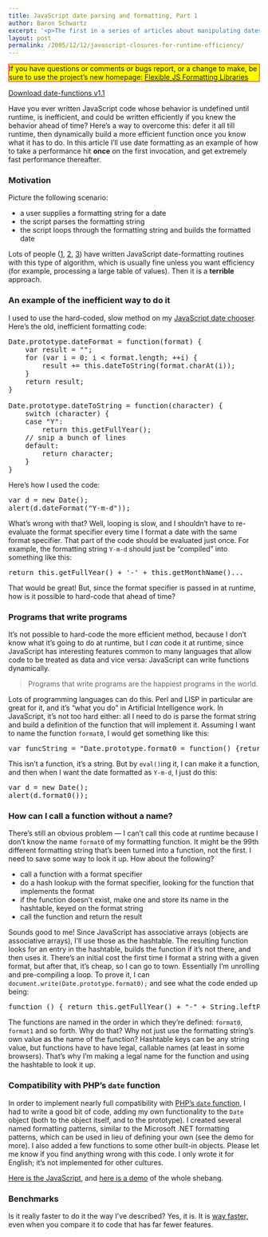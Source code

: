 ```yaml
---
title: JavaScript date parsing and formatting, Part 1
author: Baron Schwartz
excerpt: '<p>The first in a series of articles about manipulating dates with JavaScript, by writing functions that write functions for flexibility and extremely fast performance.</p>'
layout: post
permalink: /2005/12/12/javascript-closures-for-runtime-efficiency/
---
```

<p style="border:solid red 1px; background:yellow">
  If you have questions or comments or bugs report, or a change to make, be sure to use the project&#8217;s new homepage: <a href="http://code.google.com/p/flexible-js-formatting/">Flexible JS Formatting Libraries</a>
</p>

<p class="download">
  <a href="/articles/date-functions.zip">Download date-functions v1.1</a>
</p>

Have you ever written JavaScript code whose behavior is undefined until runtime, is inefficient, and could be written efficiently if you knew the behavior ahead of time? Here&#8217;s a way to overcome this: defer it all till runtime, then dynamically build a more efficient function once you know what it has to do. In this article I&#8217;ll use date formatting as an example of how to take a performance hit **once** on the first invocation, and get extremely fast performance thereafter.

### Motivation

Picture the following scenario:

*   a user supplies a formatting string for a date
*   the script parses the formatting string
*   the script loops through the formatting string and builds the formatted date

Lots of people ([1][1], [2][2], [3][3]) have written JavaScript date-formatting routines with this type of algorithm, which is usually fine unless you want efficiency (for example, processing a large table of values). Then it is a **terrible** approach.

### An example of the inefficient way to do it

I used to use the hard-coded, slow method on my [JavaScript date chooser][4]. Here&#8217;s the old, inefficient formatting code:

<pre>Date.prototype.dateFormat = function(format) {
    var result = "";
    for (var i = 0; i &lt; format.length; ++i) {
        result += this.dateToString(format.charAt(i));
    }
    return result;
}

Date.prototype.dateToString = function(character) {
    switch (character) {
    case "Y":
        return this.getFullYear();
    // snip a bunch of lines
    default:
        return character;
    }
}</pre>

Here&#8217;s how I used the code:

<pre>var d = new Date();
alert(d.dateFormat("Y-m-d"));</pre>

What&#8217;s wrong with that? Well, looping is slow, and I shouldn&#8217;t have to re-evaluate the format specifier every time I format a date with the same format specifier. That part of the code should be evaluated just once. For example, the formatting string `Y-m-d` should just be &#8220;compiled&#8221; into something like this:

<pre>return this.getFullYear() + '-' + this.getMonthName()...</pre>

That would be great! But, since the format specifier is passed in at runtime, how is it possible to hard-code that ahead of time?

### Programs that write programs

It&#8217;s not possible to hard-code the more efficient method, because I don&#8217;t know what it&#8217;s going to do at runtime, but I *can* code it at runtime, since JavaScript has interesting features common to many languages that allow code to be treated as data and vice versa: JavaScript can write functions dynamically.

<blockquote cite="Andrew Hume">
  <p>
    Programs that write programs are the happiest programs in the world.
  </p>
</blockquote>

Lots of programming languages can do this. Perl and LISP in particular are great for it, and it&#8217;s &#8220;what you do&#8221; in Artificial Intelligence work. In JavaScript, it&#8217;s not too hard either: all I need to do is parse the format string and build a definition of the function that will implement it. Assuming I want to name the function `format0`, I would get something like this:

<pre>var funcString = "Date.prototype.format0 = function() {return this.getFullYear() + '-' + (zeroPad(this.getMonth() + 1)) + '-' + zeroPad(this.getDate());}"</pre>

This isn&#8217;t a function, it&#8217;s a string. But by `eval()`ing it, I can make it a function, and then when I want the date formatted as `Y-m-d`, I just do this:

<pre>var d = new Date();
alert(d.format0());</pre>

### How can I call a function without a name?

There&#8217;s still an obvious problem &#8212; I can&#8217;t call this code at runtime because I don&#8217;t know the name `format0` of my formatting function. It might be the 99th different formatting string that&#8217;s been turned into a function, not the first. I need to save some way to look it up. How about the following?

*   call a function with a format specifier
*   do a hash lookup with the format specifier, looking for the function that implements the format
*   if the function doesn&#8217;t exist, make one and store its name in the hashtable, keyed on the format string
*   call the function and return the result

Sounds good to me! Since JavaScript has associative arrays (objects are associative arrays), I&#8217;ll use those as the hashtable. The resulting function looks for an entry in the hashtable, builds the function if it&#8217;s not there, and then uses it. There&#8217;s an initial cost the first time I format a string with a given format, but after that, it&#8217;s cheap, so I can go to town. Essentially I&#8217;m unrolling and pre-compiling a loop. To prove it, I can `document.write(Date.prototype.format0);` and see what the code ended up being:

<pre>function () { return this.getFullYear() + "-" + String.leftPad(this.getMonth() + 1, 2, "0") + "-" + String.leftPad(this.getDate(), 2, "0"); }</pre>

The functions are named in the order in which they&#8217;re defined: `format0`, `format1` and so forth. Why do that? Why not just use the formatting string&#8217;s own value as the name of the function? Hashtable keys can be any string value, but functions have to have legal, callable names (at least in some browsers). That&#8217;s why I&#8217;m making a legal name for the function and using the hashtable to look it up.

### Compatibility with PHP&#8217;s `date` function

In order to implement nearly full compatibility with [PHP&#8217;s `date` function][5], I had to write a good bit of code, adding my own functionality to the `Date` object (both to the object itself, and to the prototype). I created several named formatting patterns, similar to the Microsoft .NET formatting patterns, which can be used in lieu of defining your own (see the demo for more). I also added a few functions to some other built-in objects. Please let me know if you find anything wrong with this code. I only wrote it for English; it&#8217;s not implemented for other cultures.

[Here is the JavaScript][6], and [here is a demo][7] of the whole shebang.

### Benchmarks

Is it really faster to do it the way I&#8217;ve described? Yes, it is. It is [way faster,][8] even when you compare it to code that has far fewer features.

 [1]: http://www.gazingus.org/html/Date_Formatting_Function.html
 [2]: http://www.mattkruse.com/javascript/date/source.html
 [3]: http://www.svendtofte.com/code/date_format/
 [4]: /blog/2005/09/29/javascript-date-chooser/
 [5]: http://www.php.net/manual/en/function.date.php
 [6]: /articles/date-functions.zip
 [7]: /articles/date-formatting-demo.html
 [8]: /blog/2006/05/14/javascript-date-formatting-benchmarks/